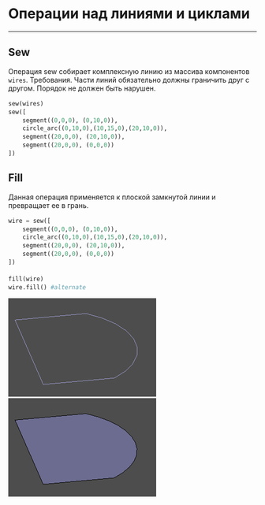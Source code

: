 # Операции над линиями и циклами

---
## Sew
Операция sew собирает комплексную линию из массива компонентов `wires`.
Требования. Части линий обязательно должны граничить друг с другом. Порядок не должен быть нарушен.

```python
sew(wires)
sew([
	segment((0,0,0), (0,10,0)), 
	circle_arc((0,10,0),(10,15,0),(20,10,0)), 
	segment((20,0,0), (20,10,0)),
	segment((20,0,0), (0,0,0))
])
```

## Fill
Данная операция применяется к плоской замкнутой линии и превращает ее в грань.
```python
wire = sew([
	segment((0,0,0), (0,10,0)), 
	circle_arc((0,10,0),(10,15,0),(20,10,0)), 
	segment((20,0,0), (20,10,0)),
	segment((20,0,0), (0,0,0))
])

fill(wire)
wire.fill() #alternate
```
![](../images/generic/fill0.png)
![](../images/generic/fill1.png)  